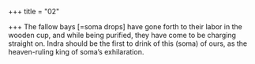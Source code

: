 +++
title = "02"

+++
The fallow bays [=soma drops] have gone forth to their labor in the  wooden cup, and while being purified, they have come to be charging  straight on.
Indra should be the first to drink of this (soma) of ours, as the
heaven-ruling king of soma’s exhilaration.